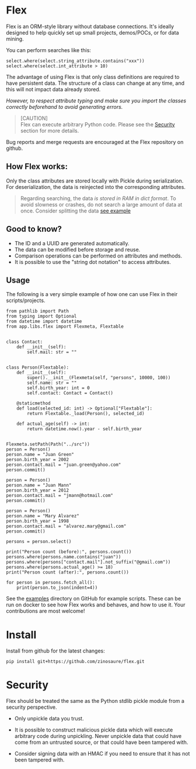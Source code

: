 # Flex

Flex is an ORM-style library without database connections. It's ideally designed to help quickly set up small projects, demos/POCs, or for data mining.

You can perform searches like this:

```
select.where(select.string_attribute.contains("xxx"))
select.where(select.int_attribute > 10)
```

The advantage of using Flex is that only class definitions are required to have persistent data. The structure of a class can change at any time, and this will not impact data already stored.

_However, to respect attribute typing and make sure you import the classes correctly beforehand to avoid generating errors._

> [CAUTION]\
> Flex can execute arbitrary Python code. Please see the [Security](#security) section for more details.

Bug reports and merge requests are encouraged at the Flex repository on github.

## How Flex works:

Only the class attributes are stored locally with Pickle during serialization. For deserialization, the data is reinjected into the corresponding attributes.

> Regarding searching, the data *is stored in RAM in dict format*. To avoid slowness or crashes, do not search a large amount of data at once. Consider splitting the data [see example](src/examples/large_data.py)

## Good to know?

- The ID and a UUID are generated automatically.
- The data can be modified before storage and reuse.
- Comparison operations can be performed on attributes and methods.
- It is possible to use the "string dot notation" to access attributes.


## Usage

The following is a very simple example of how one can use Flex in their scripts/projects.

```
from pathlib import Path
from typing import Optional
from datetime import datetime
from app.libs.flex import Flexmeta, Flextable


class Contact:
    def __init__(self):
        self.mail: str = ""


class Person(Flextable):
    def __init__(self):
        super().__init__(Flexmeta(self, "persons", 10000, 100))
        self.name: str = ""
        self.birth_year: int = 0
        self.contact: Contact = Contact()

    @staticmethod
    def load(selected_id: int) -> Optional["Flextable"]:
        return Flextable._load(Person(), selected_id)

    def actual_age(self) -> int:
        return datetime.now().year - self.birth_year


Flexmeta.setPath(Path("../src"))
person = Person()
person.name = "Juan Green"
person.birth_year = 2002
person.contact.mail = "juan.green@yahoo.com"
person.commit()

person = Person()
person.name = "Juan Mann"
person.birth_year = 2012
person.contact.mail = "jmann@hotmail.com"
person.commit()

person = Person()
person.name = "Mary Alvarez"
person.birth_year = 1998
person.contact.mail = "alvarez.mary@gmail.com"
person.commit()

persons = person.select()

print("Person count (before):", persons.count())
persons.where(persons.name.contains("juan"))
persons.where(persons["contact.mail"].not_suffix("@gmail.com"))
persons.where(persons.actual_age() >= 18)
print("Person count (after):", persons.count())

for person in persons.fetch_all():
    print(person.to_json(indent=4))
```

See the [examples](src/examples) directory on GitHub for example scripts. These can be run on docker to see how Flex works and behaves, and how to use it. Your contributions are most welcome!


# Install

Install from github for the latest changes:

```
pip install git+https://github.com/zinosaure/flex.git
```

# Security

Flex should be treated the same as the Python stdlib pickle module from a security perspective.

- Only unpickle data you trust.

- It is possible to construct malicious pickle data which will execute arbitrary code during unpickling. Never unpickle data that could have come from an untrusted source, or that could have been tampered with.

- Consider signing data with an HMAC if you need to ensure that it has not been tampered with.
